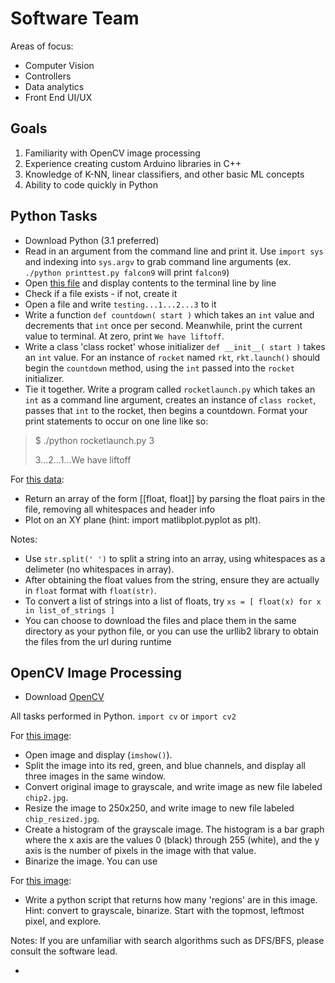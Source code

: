 # Software Team

Areas of focus:

- Computer Vision
- Controllers
- Data analytics
- Front End UI/UX

## Goals
1. Familiarity with OpenCV image processing
2. Experience creating custom Arduino libraries in C++
3. Knowledge of K-NN, linear classifiers, and other basic ML concepts
4. Ability to code quickly in Python


## Python Tasks
- Download Python (3.1 preferred)
- Read in an argument from the command line and print it. Use `import sys` and indexing into `sys.argv` to grab command line arguments (ex. `./python printtest.py falcon9` will print `falcon9`)
- Open [this file](http://www.gutenberg.org/files/1184/1184-0.txt) and display contents to the terminal line by line
- Check if a file exists - if not, create it
- Open a file and write `testing...1...2...3` to it
- Write a function `def countdown( start )` which takes an `int` value and decrements that `int` once per second. Meanwhile, print the current value to terminal. At zero, print `We have liftoff`.
- Write a class 'class rocket' whose initializer `def __init__( start )` takes an `int` value. For an instance of `rocket` named `rkt`, `rkt.launch()` should begin the `countdown` method, using the `int` passed into the `rocket` initializer.
- Tie it together. Write a program called `rocketlaunch.py` which takes an `int` as a command line argument, creates an instance of `class rocket`, passes that `int` to the rocket, then begins a countdown. Format your print statements to occur on one line like so:

> $ ./python rocketlaunch.py 3
>
> 3...2...1...We have liftoff

For [this data](http://m-selig.ae.illinois.edu/ads/coord/b29root.dat):
- Return an array of the form [[float, float]] by parsing the float pairs in the file, removing all whitespaces and header info
- Plot on an XY plane (hint: import matlibplot.pyplot as plt).

Notes:
- Use `str.split(' ')` to split a string into an array, using whitespaces as a delimeter (no whitespaces in array).
- After obtaining the float values from the string, ensure they are actually in `float` format with `float(str)`.
- To convert a list of strings into a list of floats, try `xs = [ float(x) for x in list_of_strings ]`
- You can choose to download the files and place them in the same directory as your python file, or you can use the urllib2 library to obtain the files from the url during runtime



## OpenCV Image Processing

- Download [OpenCV]('http://opencv.org/downloads.html')

All tasks performed in Python. `import cv` or `import cv2`

For [this image]('chip.png'):
- Open image and display (`imshow()`).
- Split the image into its red, green, and blue channels, and display all three images in the same window.
- Convert original image to grayscale, and write image as new file labeled `chip2.jpg`.
- Resize the image to 250x250, and write image to new file labeled `chip_resized.jpg`.
- Create a histogram of the grayscale image. The histogram is a bar graph where the x axis are the values 0 (black) through 255 (white), and the y axis is the number of pixels in the image with that value.
- Binarize the image. You can use 

For [this image]('coin.jpg'):
- Write a python script that returns how many 'regions' are in this image. Hint: convert to grayscale, binarize. Start with the topmost, leftmost pixel, and explore.

Notes: If you are unfamiliar with search algorithms such as DFS/BFS, please consult the software lead.

-

